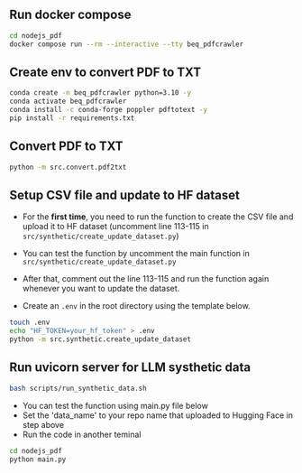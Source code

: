 ## Run docker compose

```bash
cd nodejs_pdf
docker compose run --rm --interactive --tty beq_pdfcrawler
```

## Create env to convert PDF to TXT

```bash
conda create -n beq_pdfcrawler python=3.10 -y
conda activate beq_pdfcrawler
conda install -c conda-forge poppler pdftotext -y
pip install -r requirements.txt
```

## Convert PDF to TXT
```bash
python -m src.convert.pdf2txt
```

## Setup CSV file and update to HF dataset

- For the **first time**, you need to run the function to create the CSV file and upload it to HF dataset (uncomment line 113-115 in `src/synthetic/create_update_dataset.py`)

- You can test the function by uncomment the main function in `src/synthetic/create_update_dataset.py`

- After that, comment out the line 113-115 and run the function again whenever you want to update the dataset.

- Create an `.env` in the root directory using the template below.

```bash
touch .env
echo "HF_TOKEN=your_hf_token" > .env
python -m src.synthetic.create_update_dataset
```

## Run uvicorn server for LLM systhetic data

```bash
bash scripts/run_synthetic_data.sh
```

- You can test the function using main.py file below
- Set the 'data_name' to your repo name that uploaded to Hugging Face in step above
- Run the code in another teminal

```bash
cd nodejs_pdf
python main.py
```